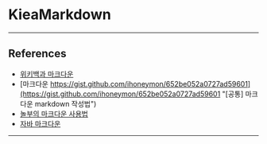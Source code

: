 # KieaMarkdown





-----
## References

* [위키백과 마크다운](https://ko.wikipedia.org/wiki/%EB%A7%88%ED%81%AC%EB%8B%A4%EC%9A%B4 "위키백과 마크다운")
* [마크다운 https://gist.github.com/ihoneymon/652be052a0727ad59601](https://gist.github.com/ihoneymon/652be052a0727ad59601 "[공통] 마크다운 markdown 작성법")
* [놀부의 마크다운 사용법](https://nolboo.kim/blog/2014/04/15/how-to-use-markdown/#%EA%B0%84%EB%8B%A8%ED%95%9C_%EB%A7%88%ED%81%AC%EB%8B%A4%EC%9A%B4_%EB%AC%B8%EB%B2%95 "놀부의 마크다운 사용법")
* [자바 마크다운](https://github.com/atlassian/commonmark-java)
-----
